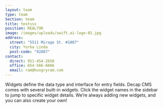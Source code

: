 ```yaml
---
layout: team
type: team
Section: team
title: testsss
position: REALTOR
image: /images/uploads/swift.ai-logo-01.jpg
address:
  street: "5511 Mirage St. #1007"
  city: Yorba Linda
  post-code: "92887"
contact:
  direct: 951-454-2650
  office: 654-566-6666
  email: ram@hungryram.com
---
```

Widgets define the data type and interface for entry fields. Decap CMS comes with several built-in widgets. Click the widget names in the sidebar to jump to specific widget details. We’re always adding new widgets, and you can also create your own!
